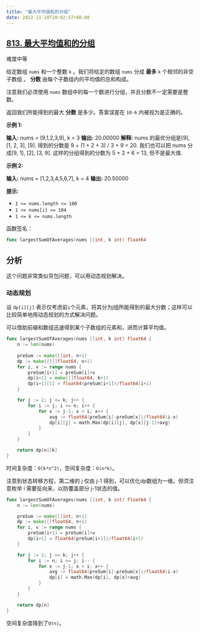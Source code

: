 ```yaml
---
title: "最大平均值和的分组"
date: 2022-11-28T10:02:57+08:00
---
```


## [813. 最大平均值和的分组](https://leetcode.cn/problems/largest-sum-of-averages/)

难度中等

给定数组 `nums` 和一个整数 `k` 。我们将给定的数组 `nums` 分成 **最多** `k` 个相邻的非空子数组 。 **分数** 由每个子数组内的平均值的总和构成。

注意我们必须使用 `nums` 数组中的每一个数进行分组，并且分数不一定需要是整数。

返回我们所能得到的最大 **分数** 是多少。答案误差在 `10-6` 内被视为是正确的。

**示例 1:**

**输入:** nums = [9,1,2,3,9], k = 3
**输出:** 20.00000
**解释:**
nums 的最优分组是[9], [1, 2, 3], [9]. 得到的分数是 9 + (1 + 2 + 3) / 3 + 9 = 20.
我们也可以把 nums 分成[9, 1], [2], [3, 9].
这样的分组得到的分数为 5 + 2 + 6 = 13, 但不是最大值.

**示例 2:**

**输入:** nums = [1,2,3,4,5,6,7], k = 4
**输出:** 20.50000

**提示:**

- `1 <= nums.length <= 100`
- `1 <= nums[i] <= 104`
- `1 <= k <= nums.length`

函数签名：

```go
func largestSumOfAverages(nums []int, k int) float64
```

## 分析

这个问题非常类似背包问题，可以用动态规划解决。

### 动态规划

设 `dp[i][j]` 表示仅考虑前`i`个元素，将其分为j组所能得到的最大分数；这样可以比较简单地用动态规划的方式解决问题。

可以借助前缀和数组迅速得到某个子数组的元素和，进而计算平均值。

```go
func largestSumOfAverages(nums []int, k int) float64 {
    n := len(nums)
    
    preSum := make([]int, n+1)
    dp := make([][]float64, n+1)
    for i, v := range nums {
        preSum[i+1] = preSum[i]+v
        dp[i+1] = make([]float64, k+1)
        dp[i+1][1] = float64(preSum[i+1])/float64(i+1)
    }

    for j := 2; j <= k; j++ {
        for i := j; i <= n; i++ {
            for x := j-1; x < i; x++ {
                avg := float64(preSum[i]-preSum[x])/float64(i-x)
                dp[i][j] = math.Max(dp[i][j], dp[x][j-1]+avg)
            }
        }
    }

    return dp[n][k]
}
```

时间复杂度：`O(k*n^2)`，空间复杂度：`O(n*k)`。

注意到状态转移方程，第二维的 j 仅由 j-1 得到，可以优化dp数组为一维。但须注意枚举 i 需要反向来，以防覆盖部分 j-1状态的值。

```go
func largestSumOfAverages(nums []int, k int) float64 {
    n := len(nums)

    preSum := make([]int, n+1)
    dp := make([]float64, n+1)
    for i, v := range nums {
        preSum[i+1] = preSum[i]+v
        dp[i+1] = float64(preSum[i+1])/float64(i+1)
    }

    for j := 2; j <= k; j++ {
        for i := n; i >= j; i-- {
            for x := j-1; x < i; x++ {
                avg := float64(preSum[i]-preSum[x])/float64(i-x)
                dp[i] = math.Max(dp[i], dp[x]+avg)
            }
        }
    }

    return dp[n]
}
```

空间复杂度降到了`O(n)`。
